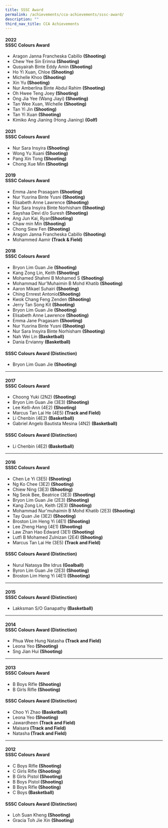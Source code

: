 ```yaml
---
title: SSSC Award
permalink: /achievements/cca-achievements/sssc-award/
description: ""
third_nav_title: CCA Achievements
---
```

<h4>2022<br><strong>SSSC Colours Award</strong></h4>
<ul>
<li>Aragon Janna Francheska Cabillo <strong>(Shooting)</strong></li>
<li>Chew Yee Sin Erinna <strong>(Shooting)</strong></li>
<li>Qusyairah Binte Eddy Amin <strong>(Shooting)</strong></li>
<li>Ho Yi Xuan, Chloe <strong>(Shooting)</strong></li>
<li>Michelle Khoo <strong>(Shooting)</strong></li>
<li>Xin Yu <strong>(Shooting)</strong></li>
<li>Nur Amberlina Binte Abdul Rahim <strong>(Shooting)</strong></li>
<li>Oh Hwee Teng Joey <strong>(Shooting)</strong></li>
<li>Ong Jia Yee (Wang Jiayi) <strong>(Shooting)</strong></li>
<li>Tan Wee Xuan, Wichelle <strong>(Shooting)</strong></li>
<li>Tan Yi Jin <strong>(Shooting)</strong></li>
<li>Tan Yi Xuan <strong>(Shooting)</strong></li>
<li>Kimiko Ang Jianing (Hong Jianing) <strong>(Golf)</strong></li>
</ul>


<h4>2021<br><strong>SSSC Colours Award</strong></h4>
<ul>
<li>Nur Sara Insyira <strong>(Shooting)</strong></li>
<li>Wong Yu Xuani <strong>(Shooting)</strong></li>
<li>Pang Xin Tong <strong>(Shooting)</strong></li>
<li>Chong Xue Min <strong>(Shooting)</strong></li>
</ul>

<h4>2019<br><strong>SSSC Colours Award</strong></h4>
<ul>
<li>Emma Jane Prasagam <strong>(Shooting)</strong></li>
<li>Nur Yusrina Binte Yusni <strong>(Shooting)</strong></li>
<li>Elisabeth Anne Lawrence <strong>(Shooting)</strong></li>
<li>Nur Sara Insyira Binte Norhisham <strong>(Shooting)</strong></li>
<li>Sayshaa Devi d/o Suresh <strong>(Shooting)</strong></li>
<li>Ang Jun Kai, Ryan<strong>(Shooting)</strong></li>
<li>Chaw min Min <strong>(Shooting)</strong></li>
<li>Chong Siew Fen <strong>(Shooting)</strong></li>
<li>Aragon Janna Francheska Cabillo <strong>(Shooting)</strong></li>
<li>Mohammed Aamir <strong>(Track &amp; Field)</strong></li>
</ul>

<h4>2018<br><strong>SSSC Colours Award</strong></h4>
<ul>
<li>Bryon Lim Guan Jie <strong>(Shooting)</strong></li>
<li>Kang Zong Lin, Keith <strong>(Shooting)</strong></li>
<li>Mohamed Shahmi B Mohamed S <strong>(Shooting)</strong></li>
<li>Mohammad Nur'Muhaimin B Mohd Khatib <strong>(Shooting)</strong></li>
<li>Aaron Mikael Suhairi <strong>(Shooting)</strong></li>
<li>Ching Ernrest Antonio<strong>(Shooting)</strong></li>
<li>Kwok Chang Feng Zenden <strong>(Shooting)</strong></li>
<li>Jerry Tan Song Kit <strong>(Shooting)</strong></li>
<li>Bryon Lim Guan Jie <strong>(Shooting)</strong></li>
<li>Elisabeth Anne Lawrence <strong>(Shooting)</strong></li>
<li>Emma Jane Pragasam <strong>(Shooting)</strong></li>
<li>Nur Yusrina Binte Yusni <strong>(Shooting)</strong></li>
<li>Nur Sara Insyira Binte Norhisham <strong>(Shooting)</strong></li>
<li>Nah Wei Lin <strong>(Basketball)</strong></li>
<li>Dania Ervianny <strong>(Basketball)</strong></li>
</ul>
<h4><strong>SSSC Colours Award (Distinction)</strong></h4>
<ul>
<li>Bryon Lim Guan Jie <strong>(Shooting)</strong></li>
</ul><hr>

<h4>2017<br><strong>SSSC Colours Award</strong></h4>
<ul>
<li>Choong Yuki (2N2)&nbsp;<strong>(Shooting)</strong></li>
<li>Bryon Lim Guan Jie (3E3)&nbsp;<strong>(Shooting)</strong></li>
<li>Lee Kelli-Ann (4E2)&nbsp;<strong>(Shooting)</strong></li>
<li>Marcus Tan Lai He (4E5)&nbsp;<strong>(Track and Field)</strong></li>
<li>Li Chenbin (4E2)&nbsp;<strong>(Basketball)</strong></li>
<li>Gabriel Angelo Bautista Mesina (4N2)&nbsp;<strong>(Basketball)</strong></li>
</ul>
<h4><strong>SSSC Colours Award (Distinction)</strong></h4>
<ul>
<li>Li Chenbin (4E2)<strong>&nbsp;(Basketball)</strong></li>
</ul><hr>
<h4>2016<br><strong>SSSC Colours Award</strong></h4>
<ul>
<li>Chen Le Yi (3E5)&nbsp;<strong>(Shooting)</strong></li>
<li>Ng Ko Chee (3E2)&nbsp;<strong>(Shooting)</strong></li>
<li>Chiew Ning (3E3)&nbsp;<strong>(Shooting)</strong></li>
<li>Ng Seok Bee, Beatrice (3E3)&nbsp;<strong>(Shooting)</strong></li>
<li>Bryon Lim Guan Jie (2E3)&nbsp;<strong>(Shooting)</strong></li>
<li>Kang Zong Lin, Keith (2E3)&nbsp;<strong>(Shooting)</strong></li>
<li>Mohammad Nur'muhaimin B Mohd Khatib (2E3)&nbsp;<strong>(Shooting)</strong></li>
<li>Tay Quan Jie (3E2)&nbsp;<strong>(Shooting)</strong></li>
<li>Broston Lim Heng Yi (4E1)&nbsp;<strong>(Shooting)</strong></li>
<li>Lee Zheng Hang (4E1)&nbsp;<strong>(Shooting)</strong></li>
<li>Law Zhan Hao Edward (3E1)&nbsp;<strong>(Shooting)</strong></li>
<li>Lutfi B Mohamed Zulnizan (2E4)&nbsp;<strong>(Shooting)</strong></li>
<li>Marcus Tan Lai He (3E5)&nbsp;<strong>(Track and Field)</strong></li>
</ul>
<h4><strong>SSSC Colours Award (Distinction)</strong></h4>
<ul>
<li>Nurul Natasya Bte Idrus&nbsp;<strong>(Goalball)</strong></li>
<li>Byron Lim Guan Jie (2E3)&nbsp;<strong>(Shooting)</strong></li>
<li>Broston Lim Heng Yi (4E1)<strong>&nbsp;(Shooting)</strong></li>
</ul><hr>
<h4>2015<br><strong>SSSC Colours Award (Distinction)</strong></h4>
<ul>
<li>Lakksman S/O Ganapathy&nbsp;<strong>(Basketball)</strong></li>
</ul><hr>
<h4>2014<br><strong>SSSC Colours Award (Distinction)</strong></h4>
<ul>
<li>Phua Wee Hung Natasha&nbsp;<strong>(Track and Field)</strong></li>
<li>Leona Yeo&nbsp;<strong>(Shooting)</strong></li>
<li>Sng Jian Hui&nbsp;<strong>(Shooting)</strong></li>
</ul><hr>
<h4>2013<br><strong>SSSC Colours Award</strong></h4>
<div>
<ul>
<li>B Boys Rifle&nbsp;<strong>(Shooting)</strong></li>
<li>B Girls Rifle&nbsp;<strong>(Shooting)</strong></li>
</ul>
<h4><strong>SSSC Colours Award (Distinction)</strong></h4>
<ul>
<li>Choo Yi Zhao&nbsp;<strong>(Basketball)</strong></li>
<li>Leona Yeo&nbsp;<strong>(Shooting)</strong></li>
<li>Jawardheen&nbsp;<strong>(Track and Field)</strong></li>
<li>Maisara<strong>&nbsp;(Track and Field)</strong></li>
<li>Natasha<strong>&nbsp;(Track and Field)</strong></li>
</ul><hr><h4>2012<br><strong>SSSC Colours Award</strong></h4>
<ul>
<li>C Boys Rifle&nbsp;<strong>(Shooting)</strong></li>
<li>C Girls Rifle&nbsp;<strong>(Shooting)</strong></li>
<li>B Girls Pistol<strong>&nbsp;(Shooting)</strong></li>
<li>B Boys Pistol<strong>&nbsp;(Shooting)</strong></li>
<li>B Boys Rifle<strong>&nbsp;(Shooting)</strong></li>
<li>C Boys<strong>&nbsp;(Basketball)</strong></li>
</ul>
<h4><strong>SSSC Colours Award (Distinction)</strong></h4>
<ul>
<li>Loh Suan Kheng&nbsp;<strong>(Shooting)</strong></li>
<li>Gracia Toh Jie Xin&nbsp;<strong>(Shooting)</strong></li>
</ul>
</div>